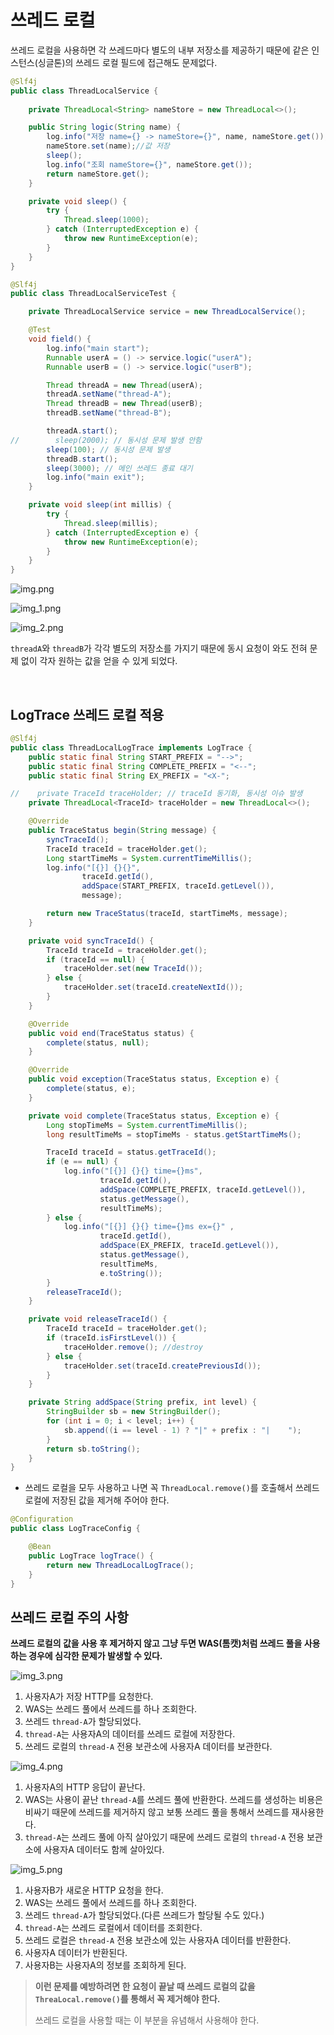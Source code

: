 # 쓰레드 로컬

쓰레드 로컬을 사용하면 각 쓰레드마다 별도의 내부 저장소를 제공하기 때문에 같은 인스턴스(싱글톤)의 쓰레드 로컬 필드에 접근해도 문제없다.

```java
@Slf4j
public class ThreadLocalService {
    
    private ThreadLocal<String> nameStore = new ThreadLocal<>();

    public String logic(String name) {
        log.info("저장 name={} -> nameStore={}", name, nameStore.get());//값 조회
        nameStore.set(name);//값 저장
        sleep();
        log.info("조회 nameStore={}", nameStore.get());
        return nameStore.get();
    }

    private void sleep() {
        try {
            Thread.sleep(1000);
        } catch (InterruptedException e) {
            throw new RuntimeException(e);
        }
    }
}

@Slf4j
public class ThreadLocalServiceTest {

    private ThreadLocalService service = new ThreadLocalService();

    @Test
    void field() {
        log.info("main start");
        Runnable userA = () -> service.logic("userA");
        Runnable userB = () -> service.logic("userB");

        Thread threadA = new Thread(userA);
        threadA.setName("thread-A");
        Thread threadB = new Thread(userB);
        threadB.setName("thread-B");

        threadA.start();
//        sleep(2000); // 동시성 문제 발생 안함
        sleep(100); // 동시성 문제 발생
        threadB.start();
        sleep(3000); // 메인 쓰레드 종료 대기
        log.info("main exit");
    }

    private void sleep(int millis) {
        try {
            Thread.sleep(millis);
        } catch (InterruptedException e) {
            throw new RuntimeException(e);
        }
    }
}
```

![img.png](image/img.png)

![img_1.png](image/img_1.png)

![img_2.png](image/img_2.png)

`threadA`와 `threadB`가 각각 별도의 저장소를 가지기 때문에 동시 요청이 와도 전혀 문제 없이 각자 원하는 값을 얻을 수 있게 되었다.

<br>

## LogTrace 쓰레드 로컬 적용

```java
@Slf4j
public class ThreadLocalLogTrace implements LogTrace {
    public static final String START_PREFIX = "-->";
    public static final String COMPLETE_PREFIX = "<--";
    public static final String EX_PREFIX = "<X-";

//    private TraceId traceHolder; // traceId 동기화, 동시성 이슈 발생
    private ThreadLocal<TraceId> traceHolder = new ThreadLocal<>();

    @Override
    public TraceStatus begin(String message) {
        syncTraceId();
        TraceId traceId = traceHolder.get();
        Long startTimeMs = System.currentTimeMillis();
        log.info("[{}] {}{}",
                traceId.getId(),
                addSpace(START_PREFIX, traceId.getLevel()),
                message);

        return new TraceStatus(traceId, startTimeMs, message);
    }

    private void syncTraceId() {
        TraceId traceId = traceHolder.get();
        if (traceId == null) {
            traceHolder.set(new TraceId());
        } else {
            traceHolder.set(traceId.createNextId());
        }
    }

    @Override
    public void end(TraceStatus status) {
        complete(status, null);
    }

    @Override
    public void exception(TraceStatus status, Exception e) {
        complete(status, e);
    }

    private void complete(TraceStatus status, Exception e) {
        Long stopTimeMs = System.currentTimeMillis();
        long resultTimeMs = stopTimeMs - status.getStartTimeMs();

        TraceId traceId = status.getTraceId();
        if (e == null) {
            log.info("[{}] {}{} time={}ms",
                    traceId.getId(),
                    addSpace(COMPLETE_PREFIX, traceId.getLevel()),
                    status.getMessage(),
                    resultTimeMs);
        } else {
            log.info("[{}] {}{} time={}ms ex={}" ,
                    traceId.getId(),
                    addSpace(EX_PREFIX, traceId.getLevel()),
                    status.getMessage(),
                    resultTimeMs,
                    e.toString());
        }
        releaseTraceId();
    }

    private void releaseTraceId() {
        TraceId traceId = traceHolder.get();
        if (traceId.isFirstLevel()) {
            traceHolder.remove(); //destroy
        } else {
            traceHolder.set(traceId.createPreviousId());
        }
    }

    private String addSpace(String prefix, int level) {
        StringBuilder sb = new StringBuilder();
        for (int i = 0; i < level; i++) {
            sb.append((i == level - 1) ? "|" + prefix : "|    ");
        }
        return sb.toString();
    }
}
```

- 쓰레드 로컬을 모두 사용하고 나면 꼭 `ThreadLocal.remove()`를 호출해서 쓰레드 로컬에 저장된 값을 제거해 주어야 한다.

```java
@Configuration
public class LogTraceConfig {

    @Bean
    public LogTrace logTrace() {
        return new ThreadLocalLogTrace();
    }
}
```

## 쓰레드 로컬 주의 사항

**쓰레드 로컬의 값을 사용 후 제거하지 않고 그냥 두면 WAS(톰캣)처럼 쓰레드 풀을 사용하는 경우에 심각한 문제가 발생할 수 있다.**

![img_3.png](image/img_3.png)

1. 사용자A가 저장 HTTP를 요청한다.
2. WAS는 쓰레드 풀에서 쓰레드를 하나 조회한다.
3. 쓰레드 `thread-A`가 할당되었다.
4. `thread-A`는 사용자A의 데이터를 쓰레드 로컬에 저장한다.
5. 쓰레드 로컬의 `thread-A` 전용 보관소에 사용자A 데이터를 보관한다.

![img_4.png](image/img_4.png)

1. 사용자A의 HTTP 응답이 끝난다.
2. WAS는 사용이 끝난 `thread-A`를 쓰레드 풀에 반환한다. 쓰레드를 생성하는 비용은 비싸기 때문에 쓰레드를 제거하지 않고 보통 쓰레드 풀을 통해서 쓰레드를 재사용한다.
3. `thread-A`는 쓰레드 풀에 아직 살아있기 때문에 쓰레드 로컬의 `thread-A` 전용 보관소에 사용자A 데이터도 함께 살아있다.

![img_5.png](image/img_5.png)

1. 사용자B가 새로운 HTTP 요청을 한다.
2. WAS는 쓰레드 풀에서 쓰레드를 하나 조회한다.
3. 쓰레드 `thread-A`가 할당되었다.(다른 쓰레드가 할당될 수도 있다.)
4. `thread-A`는 쓰레드 로컬에서 데이터를 조회한다.
5. 쓰레드 로컬은 `thread-A` 전용 보관소에 있는 사용자A 데이터를 반환한다.
6. 사용자A 데이터가 반환된다.
7. 사용자B는 사용자A의 정보를 조회하게 된다.

> **이런 문제를 예방하려면 한 요청이 끝날 때 쓰레드 로컬의 값을 `ThreaLocal.remove()`를 통해서 꼭 제거해야 한다.**
> 
> 쓰레드 로컬을 사용할 때는 이 부분을 유념해서 사용해야 한다.